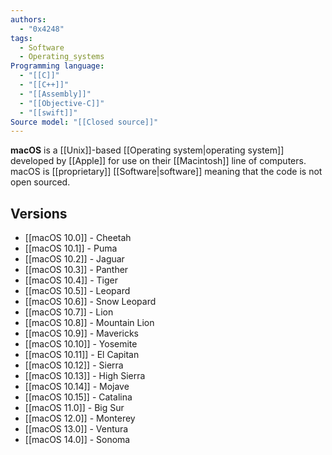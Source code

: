 ```yaml
---
authors:
  - "0x4248"
tags:
  - Software
  - Operating_systems
Programming language:
  - "[[C]]"
  - "[[C++]]"
  - "[[Assembly]]"
  - "[[Objective-C]]"
  - "[[swift]]"
Source model: "[[Closed source]]"
---
```

**macOS** is a [[Unix]]-based [[Operating system|operating system]] developed by [[Apple]] for use on their [[Macintosh]] line of computers. macOS is [[proprietary]] [[Software|software]] meaning that the code is not open sourced.
## Versions
- [[macOS 10.0]] - Cheetah
- [[macOS 10.1]] - Puma
- [[macOS 10.2]] - Jaguar
- [[macOS 10.3]] - Panther
- [[macOS 10.4]] - Tiger
- [[macOS 10.5]] - Leopard
- [[macOS 10.6]] - Snow Leopard
- [[macOS 10.7]] - Lion
- [[macOS 10.8]] - Mountain Lion
- [[macOS 10.9]] - Mavericks
- [[macOS 10.10]] - Yosemite
- [[macOS 10.11]] - El Capitan
- [[macOS 10.12]] - Sierra
- [[macOS 10.13]] - High Sierra
- [[macOS 10.14]] - Mojave
- [[macOS 10.15]] - Catalina
- [[macOS 11.0]] - Big Sur
- [[macOS 12.0]] - Monterey
- [[macOS 13.0]] - Ventura
- [[macOS 14.0]] - Sonoma